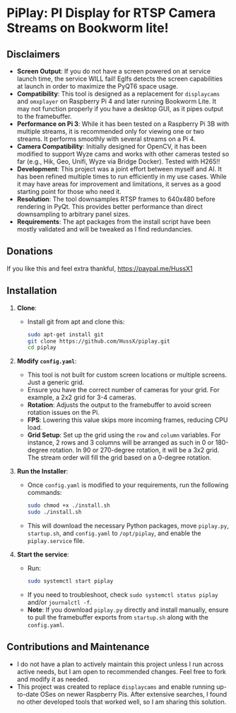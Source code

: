 # PiPlay: PI Display for RTSP Camera Streams on Bookworm lite!

## Disclaimers

- **Screen Output**: If you do not have a screen powered on at service launch time, the service WILL fail!  Eglfs detects the screen capabilities at launch in order to maximize the PyQT6 space usage.
- **Compatibility**: This tool is designed as a replacement for `displaycams` and `omxplayer` on Raspberry Pi 4 and later running Bookworm Lite. It may not function properly if you have a desktop GUI, as it pipes output to the framebuffer.
- **Performance on Pi 3**: While it has been tested on a Raspberry Pi 3B with multiple streams, it is recommended only for viewing one or two streams. It performs smoothly with several streams on a Pi 4.
- **Camera Compatibility**: Initially designed for OpenCV, it has been modified to support Wyze cams and works with other cameras tested so far (e.g., Hik, Geo, Unifi, Wyze via Bridge Docker). Tested with H265!!
- **Development**: This project was a joint effort between myself and AI. It has been refined multiple times to run efficiently in my use cases. While it may have areas for improvement and limitations, it serves as a good starting point for those who need it.
- **Resolution**: The tool downsamples RTSP frames to 640x480 before rendering in PyQt. This provides better performance than direct downsampling to arbitrary panel sizes.
- **Requirements**: The apt packages from the install script have been mostly validated and will be tweaked as I find redundancies.

## Donations

If you like this and feel extra thankful, https://paypal.me/HussX1

## Installation

1. **Clone**:
   - Install git from apt and clone this:
     ```sh
     sudo apt-get install git
     git clone https://github.com/HussX/piplay.git
     cd piplay
     ```

2. **Modify `config.yaml`**: 
   - This tool is not built for custom screen locations or multiple screens. Just a generic grid.
   - Ensure you have the correct number of cameras for your grid. For example, a 2x2 grid for 3-4 cameras.
   - **Rotation**: Adjusts the output to the framebuffer to avoid screen rotation issues on the Pi.
   - **FPS**: Lowering this value skips more incoming frames, reducing CPU load.
   - **Grid Setup**: Set up the grid using the `row` and `column` variables. For instance, 2 rows and 3 columns will be arranged as such in 0 or 180-degree rotation. In 90 or 270-degree rotation, it will be a 3x2 grid. The stream order will fill the grid based on a 0-degree rotation.

3. **Run the Installer**:
   - Once `config.yaml` is modified to your requirements, run the following commands:
     ```sh
     sudo chmod +x ./install.sh
     sudo ./install.sh
     ```
   - This will download the necessary Python packages, move `piplay.py`, `startup.sh`, and `config.yaml` to `/opt/piplay`, and enable the `piplay.service` file. 

4. **Start the service**:
   - Run:
     ```sh
     sudo systemctl start piplay
     ```
   - If you need to troubleshoot, check `sudo systemctl status piplay` and/or `journalctl -f`.
   - **Note**: If you download `piplay.py` directly and install manually, ensure to pull the framebuffer exports from `startup.sh` along with the `config.yaml`.

## Contributions and Maintenance

- I do not have a plan to actively maintain this project unless I run across active needs, but I am open to recommended changes. Feel free to fork and modify it as needed.
- This project was created to replace `displaycams` and enable running up-to-date OSes on newer Raspberry Pis. After extensive searches, I found no other developed tools that worked well, so I am sharing this solution.
